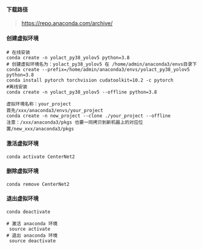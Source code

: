 #### 下载路径
> https://repo.anaconda.com/archive/

#### 创建虚拟环境
```shell script
# 在线安装
conda create -n yolact_py38_yolov5 python=3.8 
# 创建虚拟环境名为：yolact_py38_yolov5 在 /home/admin/anaconda3/envs目录下
conda create --prefix=/home/admin/anaconda3/envs/yolact_py38_yolov5 python=3.8
conda install pytorch torchvision cudatoolkit=10.2 -c pytorch
#离线安装
conda create -n yolact_py38_yolov5 --offline python=3.8

虚拟环境名称：your_project
首先/xxx/anaconda3/envs/your_project
conda create -n new_project --clone ./your_project --offline
注意：/xxx/anaconda3/pkgs 也要一同拷贝到新机器上的对应位置/new_xxx/anaconda3/pkgs
```
#### 激活虚拟环境
```shell script
conda activate CenterNet2
```
#### 删除虚拟环境
```shell script
conda remove CenterNet2
```
#### 退出虚拟环境
```shell script
conda deactivate
```

```shell script
# 激活 anaconda 环境
 source activate
# 退出 anaconda 环境
 source deactivate
```